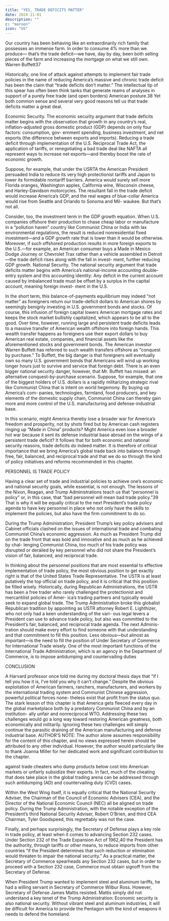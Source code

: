 ```yaml
---
title: "YES, TRADE DEFICITS MATTER"
date: 2024-11-01
description: ""
c: "maroon"
icon: "US"
---
```



Our country has been behaving like an extraordinarily rich family that
possesses an immense farm. In order to consume 4% more than we produce—
that’s the trade deficit—we have, day by day, been both selling pieces of the
farm and increasing the mortgage on what we still own.
Warren Buffett37

Historically, one line of attack against attempts to implement fair trade policies
in the name of reducing America’s massive and chronic trade deficit has been the
claim that “trade deficits don’t matter.” The intellectual tip of this spear has often
been think tanks that generate reams of analyses in support of a purely free trade
(and open borders) American posture.38 Yet both common sense and several very
good reasons tell us that trade deficits matter a great deal.

Economic Security. The economic security argument that trade deficits matter
begins with the observation that growth in any country’s real, inflation-adjusted
gross domestic product (GDP) depends on only four factors: consumption, gov-
ernment spending, business investment, and net exports (the difference between
exports and imports). Reducing a trade deficit through implementation of the U.S.
Reciprocal Trade Act, the application of tariffs, or renegotiating a bad trade deal
like NAFTA all represent ways to increase net exports—and thereby boost the rate
of economic growth.

Suppose, for example, that under the USRTA the American President persuaded
India to reduce its very high protectionist tariffs and Japan to lower its formidable
nontariff barriers. America would surely sell more Florida oranges, Washington
apples, California wine, Wisconsin cheese, and Harley-Davidson motorcycles. The
resultant fall in the trade deficit would increase America’s GDP, and the real wages
of blue-collar America would rise from Seattle and Orlando to Sonoma and Mil-
waukee. But that’s not all.

Consider, too, the investment term in the GDP growth equation. When U.S.
companies offshore their production to chase cheap labor or manufacture in a
“pollution haven” country like Communist China or India with lax environmental
regulations, the result is reduced nonresidential fixed investment—and a GDP
growth rate that is lower than it would be otherwise. Moreover, if such offshored
production results in more foreign exports to the U.S.—for example, an American
consumer buys a Made in Mexico Dodge Journey or Chevrolet Trax rather than a
vehicle assembled in Detroit—the trade deficit rises along with the fall in invest-
ment, further reducing GDP growth.
National Security. The national security argument that trade deficits matter
begins with America’s national-income accounting double-entry system and this
accounting identity: Any deficit in the current account caused by imbalanced
trade must be offset by a surplus in the capital account, meaning foreign invest-
ment in the U.S.

In the short term, this balance-of-payments equilibrium may indeed “not
matter” as foreigners return our trade-deficit dollars to American shores by
seemingly benignly investing in U.S. government bonds and stocks. Of course,
this infusion of foreign capital lowers American mortgage rates and keeps the
stock market bullishly capitalized, which appears to be all to the good. Over time,
however, running large and persistent trade deficits leads to a massive transfer
of American wealth offshore into foreign hands. This wealth transfer happens as
foreigners use their export dollars to buy American real estate, companies, and
financial assets like the aforementioned stocks and government bonds.
The American investor Warren Buffett has referred to such wealth transfers
offshore as “conquest by purchase.” To Buffett, the big danger is that foreigners
will eventually own so many U.S. government bonds that Americans will wind up
working longer hours just to survive and service that foreign debt.
There is an even bigger national security danger, however, that Mr. Buffett has
missed: an alternative conquest-by-purchase scenario. Suppose, for example, that
one of the biggest holders of U.S. dollars is a rapidly militarizing strategic rival like
Communist China that is intent on world hegemony. By buying up America’s com-
panies, technologies, farmland, food producers, and key elements of the domestic
supply chain, Communist China can thereby gain more and more control of the
U.S. manufacturing and defense-industrial base.

In this scenario, might America thereby lose a broader war for America’s freedom
and prosperity, not by shots fired but by American cash registers ringing up “Made
in China” products? Might America even lose a broader hot war because it sent its
defense industrial base abroad on the wings of a persistent trade deficit? It follows
that for both economic and national security reasons, trade deficits do indeed matter.
It is therefore of critical importance that we bring America’s global trade back into
balance through free, fair, balanced, and reciprocal trade and that we do so through
the kind of policy initiatives and reforms recommended in this chapter.

PERSONNEL IS TRADE POLICY

Having a clear set of trade and industrial policies to achieve one’s economic and
national security goals, while essential, is not enough. The lessons of the Nixon,
Reagan, and Trump Administrations teach us that “personnel is policy” or, in
this case, that “bad personnel will mean bad trade policy.”39 That is why it will be
equally critical to the next President’s trade policy agenda to have key personnel
in place who not only have the skills to implement the policies, but also have the
firm commitment to do so.

During the Trump Administration, President Trump’s key policy advisers
and Cabinet officials clashed on the issues of international trade and combating
Communist China’s economic aggression. As much as President Trump did on
the trade front that was bold and innovative and as much as he achieved by chal-
lenging Communist China, too much of his trade policy was disrupted or derailed
by key personnel who did not share the President’s vision of fair, balanced, and
reciprocal trade.

In thinking about the personnel positions that are most essential to effective
implementation of trade policy, the most obvious position to get exactly right is
that of the United States Trade Representative. The USTR is at least putatively
the top official on trade policy, and it is critical that this position be filled wisely.
Historically, during Republican Administrations, the USTR has been a free
trader who rarely challenged the protectionist and mercantilist policies of Amer-
ica’s trading partners and typically would seek to expand global trade. The Trump
Administration broke this globalist Republican tradition by appointing as USTR
attorney Robert E. Lighthizer, who not only had a keen understanding of the vari-
ous legal levers a President can use to advance trade policy, but also was committed
to the President’s fair, balanced, and reciprocal trade agenda. The next Adminis-
tration should make every effort to find someone with that understanding and that
commitment to fill this position.
Less obvious—but almost as important—is the need to fill the position of Under
Secretary of Commerce for International Trade wisely. One of the most important
functions of the International Trade Administration, which is an agency in the
Department of Commerce, is to impose antidumping and countervailing duties


CONCLUSION

A Harvard professor once told me during my doctoral thesis days that “if I tell
you how it is, I’ve told you why it can’t change.” Despite the obvious exploitation
of American farmers, ranchers, manufacturers, and workers by the international
trading system and Communist Chinese aggression, powerful political forces none-
theless exist that profit from the status quo.
The stark lesson of this chapter is that America gets fleeced every day in the
global marketplace both by a predatory Communist China and by an institution-
ally unfair and nonreciprocal WTO. Addressing these two challenges would go a
long way toward restoring American greatness, both economically and militarily.
Ignoring these two challenges will simply continue the parasitic draining of the
American manufacturing and defense industrial base.
AUTHOR’S NOTE: The author alone assumes responsibility for the content of this chapter, and no views
expressed herein should be attributed to any other individual. However, the author would particularly like to thank
Joanna Miller for her dedicated work and significant contribution to the chapter.

against trade cheaters who dump products below cost into American markets or
unfairly subsidize their exports. In fact, much of the cheating that does take place
in the global trading arena can be addressed through such antidumping (AD) and
countervailing duty (CVD) cases.

Within the West Wing itself, it is equally critical that the National Security
Adviser, the Chairman of the Council of Economic Advisers (CEA), and the Director
of the National Economic Council (NEC) all be aligned on trade policy. During the
Trump Administration, with the notable exception of the President’s third National
Security Adviser, Robert O’Brien, and third CEA Chairman, Tyler Goodspeed, this
regrettably was not the case.


Finally, and perhaps surprisingly, the Secretary of Defense plays a key role in
trade policy, at least when it comes to advancing Section 232 cases. Under Section
232 of the Trade Expansion Act of 1962,40 the President has the authority, through
tariffs or other means, to reduce imports from other countries “if the President
determines that such reduction or elimination would threaten to impair the
national security.” As a practical matter, the Secretary of Commerce spearheads
any Section 232 cases, but in order to proceed with a Section 232 case, Commerce
must obtain signoff from the Secretary of Defense.

When President Trump wanted to implement steel and aluminum tariffs, he
had a willing servant in Secretary of Commerce Wilbur Ross. However, Secretary
of Defense James Mattis resisted. Mattis simply did not understand a key tenet of
the Trump Administration: Economic security is also national security. Without
vibrant steel and aluminum industries, it will be difficult for America to provide
the Pentagon with the kind of weapons it needs to defend the homeland.
